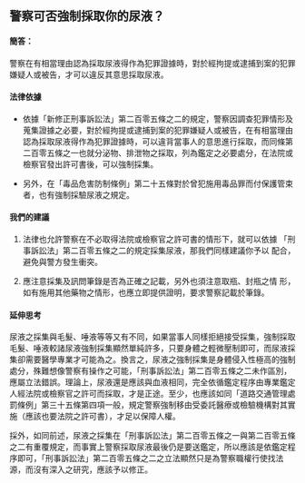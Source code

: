 ## 警察可否強制採取你的尿液？

#### 簡答：

警察在有相當理由認為採取尿液得作為犯罪證據時，對於經拘提或逮捕到案的犯罪嫌疑人或被告，才可以違反其意思採取尿液。

#### 法律依據

* 依據「新修正刑事訴訟法」第二百零五條之二的規定，警察因調查犯罪情形及蒐集證據之必要，對於經拘提或逮捕到案的犯罪嫌疑人或被告，在有相當理由認為採取尿液得作為犯罪證據時，可以違背當事人的意思進行採取，而同條第二百零五條之一也就分泌物、排泄物之採取，列為鑑定之必要處分，在法院或檢察官發出許可書後，可以強制採集。

* 另外，在「毒品危害防制條例」第二十五條對於曾犯施用毒品罪而付保護管束者，也有強制採驗尿液之規定。

#### 我們的建議

1. 法律也允許警察在不必取得法院或檢察官之許可書的情形下，就可以依據
「刑事訴訟法」第二百零五條之二的規定採集尿液，那我們同樣建議你予以
配合，避免與警方發生衝突。

2. 應注意採集及訊問筆錄是否為正確之記載，另外也須注意取瓶、封瓶之情
形，如有施用其他藥物之情形，也應立即提供證明，要求警察記載於筆錄。
 
#### 延伸思考

尿液之採集與毛髮、唾液等等又有不同，如果當事人同樣拒絕接受採集，強制採取毛髮、唾液較諸尿液強制採集顯然單純許多，只要身體之輕微壓制即可，而尿液採集卻需要醫學專業才可能為之。換言之，尿液之強制採集是身體侵入性極高的強制處分，殊難想像警察有操作之可能，「刑事訴訟法」第二百零五條之二未作區別，應屬立法錯誤。理論上，尿液還是應該與血液相同，完全依循鑑定程序由專業鑑定人經法院或檢察官之許可而採取，才是正途。至少，也應該如同「道路交通管理處罰條例」第三十五條第四項一般，規定警察強制移由受委託醫療或檢驗機構對其實施（應該也要法院之許可書），才足以保障人權。

採外，如同前述，尿液之採集在「刑事訴訟法」第二百零五條之一與第二百零五條之二有重覆規定，而事實上警察採取尿液最後仍是要送鑑定，所以應該是依鑑定程序即可，「刑事訴訟法」第二百零五條之二之立法顯然只是為警察職權行使找法源，而沒有深入之研究，應該予以修正。

